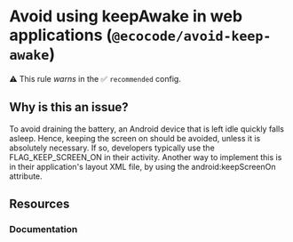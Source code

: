 # Avoid using keepAwake in web applications (`@ecocode/avoid-keep-awake`)

⚠️ This rule _warns_ in the ✅ `recommended` config.

<!-- end auto-generated rule header -->

## Why is this an issue?

To avoid draining the battery, an Android device that is left idle quickly falls asleep.
Hence, keeping the screen on should be avoided, unless it is absolutely necessary. If so, developers typically use the FLAG_KEEP_SCREEN_ON in their activity. Another way to implement this is in their application's layout XML file, by using the android:keepScreenOn attribute.

## Resources

### Documentation

